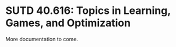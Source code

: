 <link href="style.css" rel="stylesheet"></link>

# SUTD 40.616: Topics in Learning, Games, and Optimization

More documentation to come.

